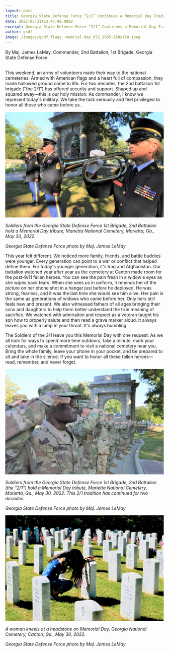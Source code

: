 ```yaml
---
layout: post
title: Georgia State Defense Force “2/1” Continues a Memorial Day Tradition
date: 2022-05-31T23:47:00.000Z
excerpt: Georgia State Defense Force “2/1” Continues a Memorial Day Tradition
author: gsdf
image: /images/gsdf_flags_-memrial-day_d72_2065-150x150.jpeg
---
```

By Maj. James LeMay, Commander, 2nd Battalion, 1st Brigade, Georgia State Defense Force

\
This weekend, an army of volunteers made their way to the national cemeteries. Armed with American flags and a heart full of compassion, they made hallowed ground come to life. For two decades, the 2nd battalion 1st brigade ("the 2/1") has offered security and support. Shaped up and squared away—this is our holy mission. As commander, I know we represent today's military. We take the task seriously and feel privileged to honor all those who came before us.

![Soldiers from the Georgia State Defense Force 1st Brigade, 2nd Battalion hold a Memorial Day tribute, Marietta National Cemetery, Marietta, Ga., May 30, 2022.](/images/original-t1-dress-blues_lighter_li33a_playing-the-bugle-photo_save-as-dsc_0067-for-ewrc-1-.jpg)

*Soldiers from the Georgia State Defense Force 1st Brigade, 2nd Battalion hold a Memorial Day tribute, Marietta National Cemetery, Marietta, Ga., May 30, 2022.*

*Georgia State Defense Force photo by Maj. James LeMay*

This year felt different. We noticed more family, friends, and battle buddies were younger. Every generation can point to a war or conflict that helped define them. For today's younger generation, it's Iraq and Afghanistan. Our battalion watched year after year as the cemetery at Canton made room for the post-9/11 fallen heroes. You can see the pain fresh in a widow's eyes as she wipes back tears. When she sees us in uniform, it reminds her of the picture on her phone shot in a hangar just before he deployed. He was strong, fearless, and it was the last time she would see him alive. Her pain is the same as generations of widows who came before her. Only hers still feels new and present. We also witnessed fathers of all ages bringing their sons and daughters to help them better understand the true meaning of sacrifice. We watched with admiration and respect as a veteran taught his son how to properly salute and then read a grave marker aloud. It always leaves you with a lump in your throat. It's always humbling. 

The Soldiers of the 2/1 leave you this Memorial Day with one request: As we all look for ways to spend more time outdoors, take a minute, mark your calendars, and make a commitment to visit a national cemetery near you. Bring the whole family, leave your phone in your pocket, and be prepared to sit and take in the silence. If you want to honor all these fallen heroes—read, remember, and never forget.

![Soldiers from the Georgia State Defense Force 1st Brigade, 2nd Battalion (the "2/1") hold a Memorial Day tribute, Marietta National Cemetery, Marietta, Ga., May 30, 2022. This 2/1 tradition has continued for two decades.](/images/gsdf-adj-44-memorial-day-salute_-dsc_0058-1024x680.jpeg)

*Soldiers from the Georgia State Defense Force 1st Brigade, 2nd Battalion (the "2/1") hold a Memorial Day tribute, Marietta National Cemetery, Marietta, Ga., May 30, 2022. This 2/1 tradition has continued for two decades.* 

*Georgia State Defense Force photo by Maj. James LeMay*

![A woman kneels at a headstone on Memorial Day, Georgia National Cemetery, Canton, Ga., May 30, 2022.](/images/gsdf-r-memorial-day_woman_dsc_0011-1024x680.jpeg)

*A woman kneels at a headstone on Memorial Day, Georgia National Cemetery, Canton, Ga., May 30, 2022.* 

*Georgia State Defense Force photo by Maj. James LeMay*